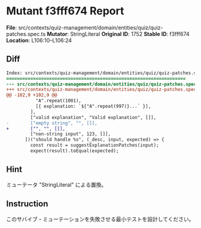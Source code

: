 # Mutant f3fff674 Report

**File**: src/contexts/quiz-management/domain/entities/quiz/quiz-patches.spec.ts
**Mutator**: StringLiteral
**Original ID**: 1752
**Stable ID**: f3fff674
**Location**: L106:10–L106:24

## Diff

```diff
Index: src/contexts/quiz-management/domain/entities/quiz/quiz-patches.spec.ts
===================================================================
--- src/contexts/quiz-management/domain/entities/quiz/quiz-patches.spec.ts	original
+++ src/contexts/quiz-management/domain/entities/quiz/quiz-patches.spec.ts	mutated #1752
@@ -102,9 +102,9 @@
           "A".repeat(1001),
           [{ explanation: `${"A".repeat(997)}...` }],
         ],
         ["valid explanation", "Valid explanation", []],
-        ["empty string", "", []],
+        ["", "", []],
         ["non-string input", 123, []],
       ])("should handle %s", (_desc, input, expected) => {
         const result = suggestExplanationPatches(input);
         expect(result).toEqual(expected);
```

## Hint

ミューテータ "StringLiteral" による置換。

## Instruction

このサバイブ・ミューテーションを失敗させる最小テストを設計してください。
